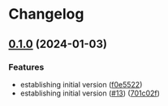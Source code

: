# Changelog

## [0.1.0](https://github.com/oqx/qwik-table/compare/v1.1.0...v0.1.0) (2024-01-03)


### Features

* establishing initial version ([f0e5522](https://github.com/oqx/qwik-table/commit/f0e55227ef7c5f794f52b8ffab1bd212f4ccd9ac))
* establishing initial version ([#13](https://github.com/oqx/qwik-table/issues/13)) ([701c02f](https://github.com/oqx/qwik-table/commit/701c02f6533954a590c068d38c7bb4057d1437c1))
